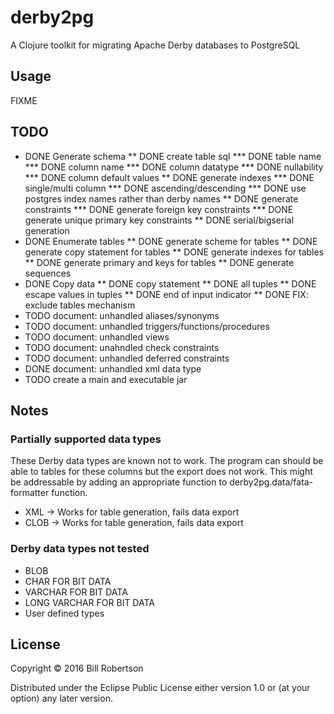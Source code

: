 # derby2pg

A Clojure toolkit for migrating Apache Derby databases to PostgreSQL

## Usage

FIXME

## TODO

* DONE Generate schema
** DONE create table sql
*** DONE table name
*** DONE column name
*** DONE column datatype
*** DONE nullability
*** DONE column default values
** DONE generate indexes
*** DONE single/multi column
*** DONE ascending/descending
*** DONE use postgres index names rather than derby names
** DONE generate constraints
*** DONE generate foreign key constraints
*** DONE generate unique primary key constraints
** DONE serial/bigserial generation
* DONE Enumerate tables
** DONE generate scheme for tables
** DONE generate copy statement for tables
** DONE generate indexes for tables
** DONE generate primary and keys for tables
** DONE generate sequences
* DONE Copy data
** DONE copy statement
** DONE all tuples
** DONE escape values in tuples
** DONE end of input indicator
** DONE FIX: exclude tables mechanism
* TODO document: unhandled aliases/synonyms
* TODO document: unhandled triggers/functions/procedures
* TODO document: unhandled views
* TODO document: unahndled check constraints
* TODO document: unhandled deferred constraints
* DONE document: unhandled xml data type
* TODO create a main and executable jar

## Notes

### Partially supported data types

These Derby data types are known not to work. The program can should
be able to tables for these columns but the export does not work. This
might be addressable by adding an appropriate function to
derby2pg.data/fata-formatter function.

* XML -> Works for table generation, fails data export
* CLOB -> Works for table generation, fails data export

### Derby data types not tested

* BLOB
* CHAR FOR BIT DATA
* VARCHAR FOR BIT DATA
* LONG VARCHAR FOR BIT DATA
* User defined types

## License

Copyright © 2016 Bill Robertson

Distributed under the Eclipse Public License either version 1.0 or (at
your option) any later version.


